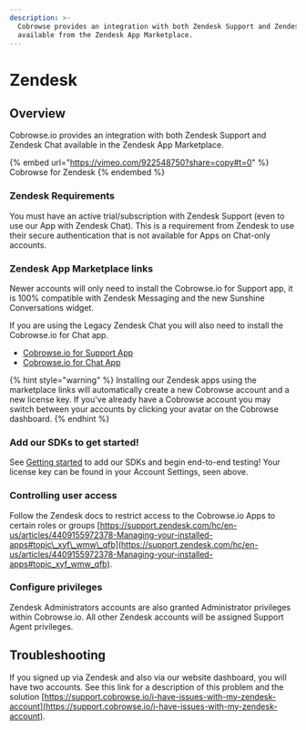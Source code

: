 ```yaml
---
description: >-
  Cobrowse provides an integration with both Zendesk Support and Zendesk Chat,
  available from the Zendesk App Marketplace.
---
```


# Zendesk

## Overview

Cobrowse.io provides an integration with both Zendesk Support and Zendesk Chat available in the Zendesk App Marketplace.

{% embed url="https://vimeo.com/922548750?share=copy#t=0" %}
Cobrowse for Zendesk
{% endembed %}

### Zendesk Requirements

You must have an active trial/subscription with Zendesk Support (even to use our App with Zendesk Chat). This is a requirement from Zendesk to use their secure authentication that is not available for Apps on Chat-only accounts.

### Zendesk App Marketplace links

Newer accounts will only need to install the Cobrowse.io for Support app, it is  100% compatible with Zendesk Messaging and the new Sunshine Conversations widget.

If you are using the Legacy Zendesk Chat you will also need to install the Cobrowse.io for Chat app.

* [Cobrowse.io for Support App](https://www.zendesk.com/apps/support/cobrowseio/)&#x20;
* [Cobrowse.io for Chat App](https://www.zendesk.com/apps/chat/cobrowseio/)

{% hint style="warning" %}
Installing our Zendesk apps using the marketplace links will automatically create a new Cobrowse account and a new license key. If you've already have a Cobrowse account you may switch between your accounts by clicking your avatar on the Cobrowse dashboard.
{% endhint %}

### Add our SDKs to get started!

See [Getting started](../../) to add our SDKs and begin end-to-end testing! Your license key can be found in your Account Settings, seen above.

### Controlling user access

Follow the Zendesk docs to restrict access to the Cobrowse.io Apps to certain roles or groups [https://support.zendesk.com/hc/en-us/articles/4409155972378-Managing-your-installed-apps#topic\_xyf\_wmw\_qfb](https://support.zendesk.com/hc/en-us/articles/4409155972378-Managing-your-installed-apps#topic_xyf_wmw_qfb).

### Configure privileges

Zendesk Administrators accounts are also granted Administrator privileges within Cobrowse.io. All other Zendesk accounts will be assigned Support Agent privileges.

## Troubleshooting

If you signed up via Zendesk and also via our website dashboard, you will have two accounts. See this link for a description of this problem and the solution [https://support.cobrowse.io/i-have-issues-with-my-zendesk-account](https://support.cobrowse.io/i-have-issues-with-my-zendesk-account).
